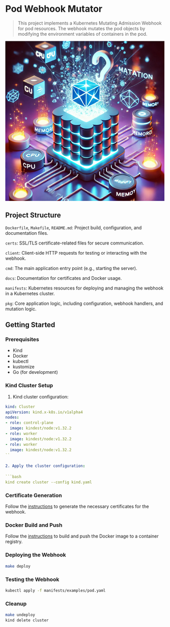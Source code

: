 # Pod Webhook Mutator

> This project implements a Kubernetes Mutating Admission Webhook for pod resources. The webhook mutates the pod objects by modifying the environment variables of containers in the pod.


![](./docs/images/pwm.jpg)


## Project Structure

`Dockerfile`, `Makefile`, `README.md`: Project build, configuration, and documentation files.

`certs`: SSL/TLS certificate-related files for secure communication.

`client`: Client-side HTTP requests for testing or interacting with the webhook.

`cmd`: The main application entry point (e.g., starting the server).

`docs`: Documentation for certificates and Docker usage.

`manifests`: Kubernetes resources for deploying and managing the webhook in a Kubernetes cluster.

`pkg`: Core application logic, including configuration, webhook handlers, and mutation logic.

## Getting Started

### Prerequisites

- Kind
- Docker
- kubectl
- kustomize
- Go (for development)

### Kind Cluster Setup

1. Kind cluster configuration:

```yaml
kind: Cluster
apiVersion: kind.x-k8s.io/v1alpha4
nodes:
- role: control-plane
  image: kindest/node:v1.32.2
- role: worker
  image: kindest/node:v1.32.2
- role: worker
  image: kindest/node:v1.32.2
``

2. Apply the cluster configuration:

```bash
kind create cluster --config kind.yaml
 ```

### Certificate Generation

Follow the [instructions](docs/certs.md) to generate the necessary certificates for the webhook.

### Docker Build and Push

Follow the [instructions](docs/docker.md) to build and push the Docker image to a container registry.

### Deploying the Webhook

```bash
make deploy
```

### Testing the Webhook

```bash
kubectl apply -f manifests/examples/pod.yaml
```

### Cleanup

```bash
make undeploy
kind delete cluster
```
